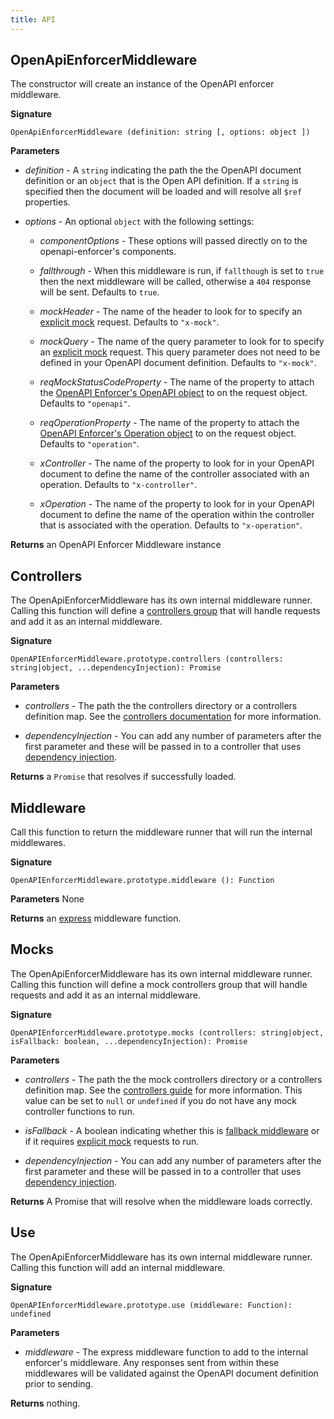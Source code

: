 ```yaml
---
title: API
---
```


## OpenApiEnforcerMiddleware

The constructor will create an instance of the OpenAPI enforcer middleware.

**Signature** 

`OpenApiEnforcerMiddleware (definition: string [, options: object ])`

**Parameters**

- *definition* - A `string` indicating the path the the OpenAPI document definition or an `object` that is the Open API definition. If a `string` is specified then the document will be loaded and will resolve all `$ref` properties.

- *options* - An optional `object` with the following settings:

  - *componentOptions* - These options will passed directly on to the openapi-enforcer's components.

  - *fallthrough* - When this middleware is run, if `fallthough` is set to `true` then the next middleware will be called, otherwise a `404` response will be sent. Defaults to `true`.

  - *mockHeader* - The name of the header to look for to specify an [explicit mock](guide/mocking.md#explicit-mocking) request. Defaults to `"x-mock"`.

  - *mockQuery* - The name of the query parameter to look for to specify an [explicit mock](guide/mocking.md#explicit-mocking) request. This query parameter does not need to be defined in your OpenAPI document definition. Defaults to `"x-mock"`.

  - *reqMockStatusCodeProperty* - The name of the property to attach the [OpenAPI Enforcer's OpenAPI object](https://github.com/byu-oit/openapi-enforcer/blob/master/docs/components/openapi.md) to on the request object. Defaults to `"openapi"`.

  - *reqOperationProperty* - The name of the property to attach the [OpenAPI Enforcer's Operation object](https://github.com/byu-oit/openapi-enforcer/blob/master/docs/components/operation.md) to on the request object. Defaults to `"operation"`.

  - *xController* - The name of the property to look for in your OpenAPI document to define the name of the controller associated with an operation. Defaults to `"x-controller"`.

  - *xOperation* - The name of the property to look for in your OpenAPI document to define the name of the operation within the controller that is associated with the operation. Defaults to `"x-operation"`.

**Returns** an OpenAPI Enforcer Middleware instance

## Controllers

The OpenApiEnforcerMiddleware has its own internal middleware runner. Calling this function will define a [controllers group](./guide/controllers.md) that will handle requests and add it as an internal middleware.

**Signature**

`OpenAPIEnforcerMiddleware.prototype.controllers (controllers: string|object, ...dependencyInjection): Promise`

**Parameters**

- *controllers* - The path the the controllers directory or a controllers definition map. See the [controllers documentation](./guide/controllers.md) for more information.

- *dependencyInjection* - You can add any number of parameters after the first parameter and these will be passed in to a controller that uses [dependency injection](./guide/controllers.md#dependency-injection).

**Returns** a `Promise` that resolves if successfully loaded.

## Middleware

Call this function to return the middleware runner that will run the internal middlewares.

**Signature**

`OpenAPIEnforcerMiddleware.prototype.middleware (): Function`

**Parameters** None

**Returns** an [express](https://www.npmjs.com/package/express) middleware function.

## Mocks

The OpenApiEnforcerMiddleware has its own internal middleware runner. Calling this function will define a mock controllers group that will handle requests and add it as an internal middleware.

**Signature**

`OpenAPIEnforcerMiddleware.prototype.mocks (controllers: string|object, isFallback: boolean, ...dependencyInjection): Promise`

**Parameters**

- *controllers* - The path the the mock controllers directory or a controllers definition map. See the [controllers guide](./guide/controllers.md) for more information. This value can be set to `null` or `undefined` if you do not have any mock controller functions to run.

- *isFallback* - A boolean indicating whether this is [fallback middleware](guide/mocking.md#fallback-mocking) or if it requires [explicit mock](guide/mocking.md#explicit-mocking) requests to run.

- *dependencyInjection* - You can add any number of parameters after the first parameter and these will be passed in to a controller that uses [dependency injection](./guide/controllers.md#dependency-injection).

**Returns** A Promise that will resolve when the middleware loads correctly.

## Use

The OpenApiEnforcerMiddleware has its own internal middleware runner. Calling this function will add an internal middleware.

**Signature**

`OpenAPIEnforcerMiddleware.prototype.use (middleware: Function): undefined`

**Parameters**

- *middleware* - The express middleware function to add to the internal enforcer's middleware. Any responses sent from within these middlewares will be validated against the OpenAPI document definition prior to sending.

**Returns** nothing.
